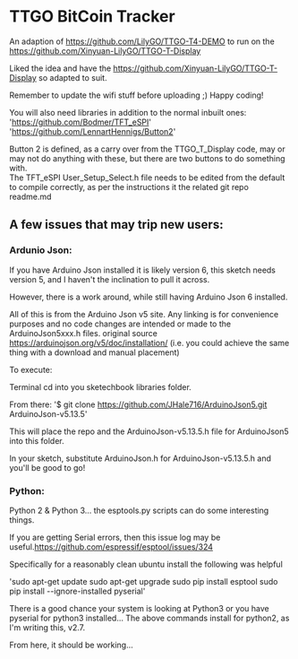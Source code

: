 # TTGO BitCoin Tracker

An adaption of https://github.com/LilyGO/TTGO-T4-DEMO to run on the https://github.com/Xinyuan-LilyGO/TTGO-T-Display

  Liked the idea and have the https://github.com/Xinyuan-LilyGO/TTGO-T-Display so adapted to suit.

  Remember to update the wifi stuff before uploading ;) Happy coding!
  
  You will also need libraries in addition to the normal inbuilt ones:
  'https://github.com/Bodmer/TFT_eSPI'
  'https://github.com/LennartHennigs/Button2'
  
Button 2 is defined, as a carry over from the TTGO_T_Display code, may or may not do anything with these, but there are two buttons to do something with.  
The TFT_eSPI User_Setup_Select.h file needs to be edited from the default to compile correctly, as per the instructions it the related git repo readme.md

## A few issues that may trip new users:

### Ardunio Json:

If you have Arduino Json installed it is likely version 6, this sketch needs version 5, and I haven't the inclination to pull it across. 

However, there is a work around, while still having Arduino Json 6 installed.

All of this is from the Arduino Json v5 site. Any linking is for convenience purposes and no code changes are intended or made to the ArduinoJson5xxx.h files. original source https://arduinojson.org/v5/doc/installation/ (i.e. you could achieve the same thing with a download and manual placement)

To execute:

Terminal
cd into you sketechbook libraries folder.

From there:
'$ git clone https://github.com/JHale716/ArduinoJson5.git ArduinoJson-v5.13.5'

This will place the repo and the ArduinoJson-v5.13.5.h file for ArduinoJson5 into this folder.

In your sketch, substitute ArduinoJson.h for ArduinoJson-v5.13.5.h and you'll be good to go!


### Python:

Python 2 & Python 3... the esptools.py scripts can do some interesting things.

If you are getting Serial errors, then this issue log may be useful.https://github.com/espressif/esptool/issues/324

Specifically for a reasonably clean ubuntu install the following was helpful

'sudo apt-get update
sudo apt-get upgrade
sudo pip install esptool
sudo pip install --ignore-installed pyserial'

There is a good chance your system is looking at Python3 or you have pyserial for python3 installed...
The above commands install for python2, as I'm writing this, v2.7.

From here, it should be working...
